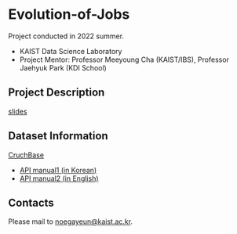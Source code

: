 # Evolution-of-Jobs

Project conducted in 2022 summer.
- KAIST Data Science Laboratory
- Project Mentor: Professor Meeyoung Cha (KAIST/IBS), Professor Jaehyuk Park (KDI School)

## Project Description

[slides](https://docs.google.com/presentation/d/1IFlmCFOewJ8FmG3DL6mn_ABPAYwElPBFW4qXlfu1M3o/edit#slide=id.g147de1ad82d_0_83)


## Dataset Information

[CruchBase](https://www.crunchbase.com/)
- [API manual1 (in Korean)](https://docs.google.com/document/d/1-h_kp2OBNjsYCjih10miVej86fH0hOpg4hM2NaWvxHw/edit)
- [API manual2 (in English)](https://docs.google.com/presentation/d/1VjlK1rbxx1zCb_WZ8h_ImXh7vV98tx-D1TyMr9eVkd0/edit#slide=id.g15167ca920a_0_49)


## Contacts

Please mail to noegayeun@kaist.ac.kr.
